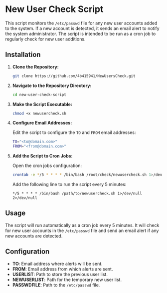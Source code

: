 # New User Check Script

This script monitors the `/etc/passwd` file for any new user accounts added to the system. If a new account is detected, it sends an email alert to notify the system administrator. The script is intended to be run as a cron job to regularly check for new user additions.

## Installation

1. **Clone the Repository:**

    ```bash
    git clone https://github.com/4b415941/NewUsersCheck.git
    ```

2. **Navigate to the Repository Directory:**

    ```bash
    cd new-user-check-script
    ```

3. **Make the Script Executable:**

    ```bash
    chmod +x newusercheck.sh
    ```

4. **Configure Email Addresses:**

    Edit the script to configure the `TO` and `FROM` email addresses:

    ```bash
    TO="<to@domain.com>"
    FROM="<from@domain.com>"
    ```

5. **Add the Script to Cron Jobs:**

    Open the cron jobs configuration:

    ```bash
    crontab -e */5 * * * * /bin/bash /root/check/newusercheck.sh 1>/dev/null 2>/dev/null
    ```

    Add the following line to run the script every 5 minutes:

    ```cron
    */5 * * * * /bin/bash /path/to/newusercheck.sh 1>/dev/null 2>/dev/null
    ```

## Usage

The script will run automatically as a cron job every 5 minutes. It will check for new user accounts in the `/etc/passwd` file and send an email alert if any new accounts are detected.

## Configuration

- **TO**: Email address where alerts will be sent.
- **FROM**: Email address from which alerts are sent.
- **USERLIST**: Path to store the previous user list.
- **NEWUSERLIST**: Path for the temporary new user list.
- **PASSWDFILE**: Path to the `/etc/passwd` file.
